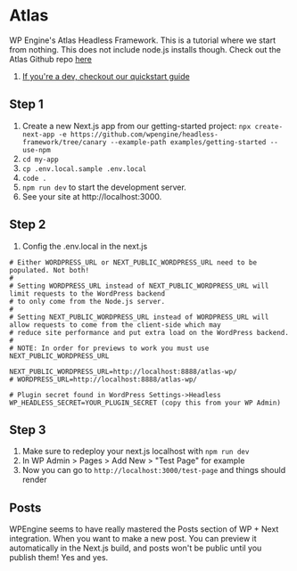 # Atlas
WP Engine's Atlas Headless Framework. This is a tutorial where we start from nothing. This does not include node.js installs though. Check out the Atlas Github repo [here](https://github.com/wpengine/headless-framework)

1. [If you're a dev, checkout our quickstart guide](https://github.com/KamabokoDesign/atlas-quickstart)

## Step 1
1. Create a new Next.js app from our getting-started project: `npx create-next-app -e https://github.com/wpengine/headless-framework/tree/canary --example-path examples/getting-started --use-npm`
1. `cd my-app`
1. `cp .env.local.sample .env.local`
1. `code .`
1. `npm run dev` to start the development server.
1. See your site at http://localhost:3000.

## Step 2
1. Config the .env.local in the next.js
```
# Either WORDPRESS_URL or NEXT_PUBLIC_WORDPRESS_URL need to be populated. Not both!
#
# Setting WORDPRESS_URL instead of NEXT_PUBLIC_WORDPRESS_URL will limit requests to the WordPress backend
# to only come from the Node.js server.
#
# Setting NEXT_PUBLIC_WORDPRESS_URL instead of WORDPRESS_URL will allow requests to come from the client-side which may
# reduce site performance and put extra load on the WordPress backend.
#
# NOTE: In order for previews to work you must use NEXT_PUBLIC_WORDPRESS_URL

NEXT_PUBLIC_WORDPRESS_URL=http://localhost:8888/atlas-wp/
# WORDPRESS_URL=http://localhost:8888/atlas-wp/

# Plugin secret found in WordPress Settings->Headless
WP_HEADLESS_SECRET=YOUR_PLUGIN_SECRET (copy this from your WP Admin)
```

## Step 3
1. Make sure to redeploy your next.js localhost with `npm run dev`
1. In WP Admin > Pages > Add New > "Test Page" for example
1. Now you can go to `http://localhost:3000/test-page` and things should render


## Posts
WPEngine seems to have really mastered the Posts section of WP + Next integration. When you want to make a new post. You can preview it automatically in the Next.js build, and posts won't be public until you publish them! Yes and yes.